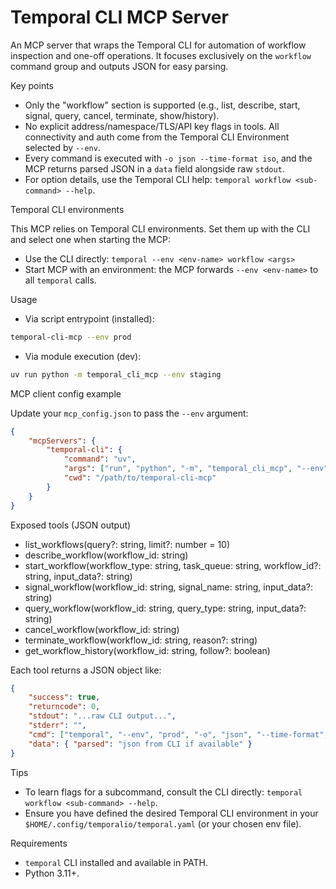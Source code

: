 Temporal CLI MCP Server
=======================

An MCP server that wraps the Temporal CLI for automation of workflow inspection and one-off operations. It focuses exclusively on the `workflow` command group and outputs JSON for easy parsing.

Key points

- Only the "workflow" section is supported (e.g., list, describe, start, signal, query, cancel, terminate, show/history).
- No explicit address/namespace/TLS/API key flags in tools. All connectivity and auth come from the Temporal CLI Environment selected by `--env`.
- Every command is executed with `-o json --time-format iso`, and the MCP returns parsed JSON in a `data` field alongside raw `stdout`.
- For option details, use the Temporal CLI help: `temporal workflow <sub-command> --help`.

Temporal CLI environments

This MCP relies on Temporal CLI environments. Set them up with the CLI and select one when starting the MCP:

- Use the CLI directly: `temporal --env <env-name> workflow <args>`
- Start MCP with an environment: the MCP forwards `--env <env-name>` to all `temporal` calls.

Usage

- Via script entrypoint (installed):

```bash
temporal-cli-mcp --env prod
```

- Via module execution (dev):

```bash
uv run python -m temporal_cli_mcp --env staging
```

MCP client config example

Update your `mcp_config.json` to pass the `--env` argument:

```json
{
	"mcpServers": {
		"temporal-cli": {
			"command": "uv",
			"args": ["run", "python", "-m", "temporal_cli_mcp", "--env", "prod"],
			"cwd": "/path/to/temporal-cli-mcp"
		}
	}
}
```

Exposed tools (JSON output)

- list_workflows(query?: string, limit?: number = 10)
- describe_workflow(workflow_id: string)
- start_workflow(workflow_type: string, task_queue: string, workflow_id?: string, input_data?: string)
- signal_workflow(workflow_id: string, signal_name: string, input_data?: string)
- query_workflow(workflow_id: string, query_type: string, input_data?: string)
- cancel_workflow(workflow_id: string)
- terminate_workflow(workflow_id: string, reason?: string)
- get_workflow_history(workflow_id: string, follow?: boolean)

Each tool returns a JSON object like:

```json
{
	"success": true,
	"returncode": 0,
	"stdout": "...raw CLI output...",
	"stderr": "",
	"cmd": ["temporal", "--env", "prod", "-o", "json", "--time-format", "iso", "workflow", "describe", "--workflow-id", "my-id"],
	"data": { "parsed": "json from CLI if available" }
}
```

Tips

- To learn flags for a subcommand, consult the CLI directly: `temporal workflow <sub-command> --help`.
- Ensure you have defined the desired Temporal CLI environment in your `$HOME/.config/temporalio/temporal.yaml` (or your chosen env file).

Requirements

- `temporal` CLI installed and available in PATH.
- Python 3.11+.
